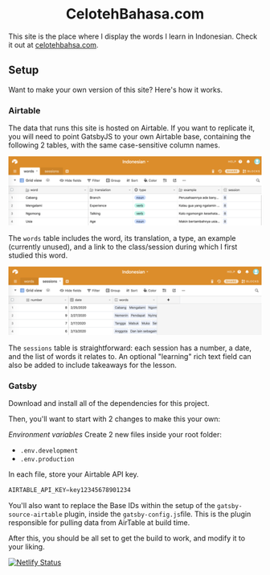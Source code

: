 <h1 align="center">
 CelotehBahasa.com
</h1>

This site is the place where I display the words I learn in Indonesian. 
Check it out at [celotehbahsa.com](https://celotehbahsa.com). 

## Setup

Want to make your own version of this site? Here's how it works.

### Airtable
The data that runs this site is hosted on Airtable. If you want to replicate it, you will need to point GatsbyJS to your own Airtable base, containing the following 2 tables, with the same case-sensitive column names.

![Words table setup](https://github.com/theoBLT/indonesian/blob/master/README_images/words_table_setup.png)

The `words` table includes the word, its translation, a type, an example (currently unused), and a link to the class/session during which I first studied this word. 

![Sessions table setup](https://github.com/theoBLT/indonesian/blob/master/README_images/sessions_table_setup.png)

The `sessions` table is straightforward: each session has a number, a date, and the list of words it relates to. An optional "learning" rich text field can also be added to include takeaways for the lesson. 

### Gatsby
Download and install all of the dependencies for this project. 

Then, you'll want to start with 2 changes to make this your own: 

*Environment variables* 
Create 2 new files inside your root folder: 
* `.env.development`
* `.env.production`

In each file, store your Airtable API key.

``` javascript
AIRTABLE_API_KEY=key12345678901234
```

You'll also want to replace the Base IDs within the setup of the `gatsby-source-airtable` plugin, inside the `gatsby-config.js`file. This is the plugin responsible for pulling data from AirTable at build time. 

After this, you should be all set to get the build to work, and modify it to your liking. 


[![Netlify Status](https://api.netlify.com/api/v1/badges/c21155b7-2c84-45c3-8f48-aa305d45801e/deploy-status)](https://app.netlify.com/sites/lucid-curie-27eb3e/deploys)